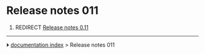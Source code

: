 # Release notes 011
1.  REDIRECT [Release notes 0.11](Release_notes_0.11.md)



---
⏵ [documentation index](../README.md) > Release notes 011

